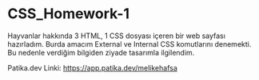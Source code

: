 # CSS_Homework-1

Hayvanlar hakkında 3 HTML, 1 CSS dosyası içeren bir web sayfası hazırladım. Burda amacım External ve Internal CSS komutlarını denemekti. Bu nedenle verdiğim bilgiden ziyade tasarımla ilgilendim.

Patika.dev Linki: https://app.patika.dev/melikehafsa
